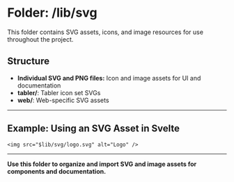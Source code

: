 # Folder: /lib/svg

This folder contains SVG assets, icons, and image resources for use throughout the project.

## Structure
- **Individual SVG and PNG files:** Icon and image assets for UI and documentation
- **tabler/**: Tabler icon set SVGs
- **web/**: Web-specific SVG assets

---

## Example: Using an SVG Asset in Svelte
```svelte
<img src="$lib/svg/logo.svg" alt="Logo" />
```

---

**Use this folder to organize and import SVG and image assets for components and documentation.**
